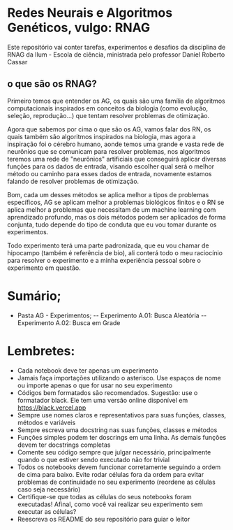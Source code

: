 # Redes Neurais e Algoritmos Genéticos, vulgo: RNAG

Este repositório vai conter tarefas, experimentos e desafios da disciplina de RNAG da Ilum - Escola de ciência, ministrada pelo professor Daniel Roberto Cassar
 
## o que são os RNAG?
Primeiro temos que entender os AG, os quais são uma família de algoritmos computacionais inspirados em conceitos da biologia (como evolução, seleção, reprodução...) que tentam resolver problemas de otimização.

Agora que sabemos por cima o que são os AG, vamos falar dos RN, os quais também são algoritmos inspirados na biologia, mas agora a inspiração foi o cérebro humano, aonde temos uma grande e vasta rede de neurônios que se comunicam para resolver problemas, nos algoritmos teremos uma rede de "neurônios" artificiais que conseguirá aplicar diversas funções para os dados de entrada, visando escolher qual será o melhor método ou caminho para esses dados de entrada, novamente estamos falando de resolver problemas de otimização.

Bom, cada um desses métodos se aplica melhor a tipos de problemas específicos, AG se aplicam melhor a problemas biológicos finitos e o RN se aplica melhor a problemas que necessitam de um machine learning com aprendizado profundo, mas os dois métodos podem ser aplicados de forma conjunta, tudo depende do tipo de conduta que eu vou tomar durante os experimentos.

Todo experimento terá uma parte padronizada, que eu vou chamar de hipocampo (também é referência de bio), ali conterá todo o meu raciocínio para resolver o experimento e a minha experiência pessoal sobre o experimento em questão.

# Sumário;
- Pasta AG - Experimentos;
-- Experimento A.01: Busca Aleatória
-- Experimento A.02: Busca em Grade

# Lembretes:

+ Cada notebook deve ter apenas um experimento
+ Jamais faça importações utilizando o asterisco. Use espaços de nome ou importe apenas o que for usar no seu experimento
+ Códigos bem formatados são recomendados. Sugestão: use o formatador black. Ele tem uma versão online disponível em https://black.vercel.app
+ Sempre use nomes claros e representativos para suas funções, classes, métodos e variáveis
+ Sempre escreva uma docstring nas suas funções, classes e métodos
+ Funções simples podem ter doscrings em uma linha. As demais funções devem ter docstrings completas
+ Comente seu código sempre que julgar necessário, principalmente quando o que estiver sendo executado não for trivial
+ Todos os notebooks devem funcionar corretamente seguindo a ordem de cima para baixo. Evite rodar células fora da ordem para evitar problemas de continuidade no seu experimento (reordene as células caso seja necessário)
+ Certifique-se que todas as células do seus notebooks foram executadas! Afinal, como você vai realizar seu experimento sem executar as células?
+ Reescreva os README do seu repositório para guiar o leitor
